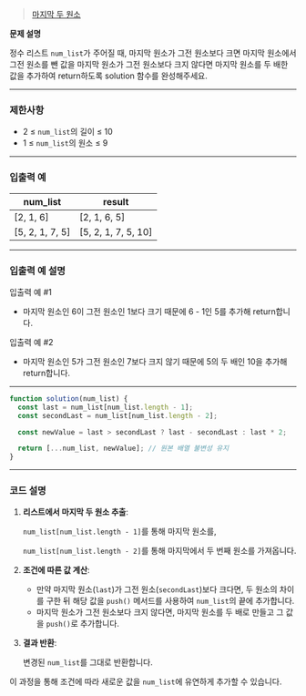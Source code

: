 > [마지막 두 원소](https://school.programmers.co.kr/learn/courses/30/lessons/181927)

**문제 설명**

정수 리스트 `num_list`가 주어질 때, 마지막 원소가 그전 원소보다 크면 마지막 원소에서 그전 원소를 뺀 값을 마지막 원소가 그전 원소보다 크지 않다면 마지막 원소를 두 배한 값을 추가하여 return하도록 solution 함수를 완성해주세요.

---

### 제한사항

- 2 ≤ `num_list`의 길이 ≤ 10
- 1 ≤ `num_list`의 원소 ≤ 9

---

### 입출력 예

| num_list        | result              |
| --------------- | ------------------- |
| [2, 1, 6]       | [2, 1, 6, 5]        |
| [5, 2, 1, 7, 5] | [5, 2, 1, 7, 5, 10] |

---

### 입출력 예 설명

입출력 예 #1

- 마지막 원소인 6이 그전 원소인 1보다 크기 때문에 6 - 1인 5를 추가해 return합니다.

입출력 예 #2

- 마지막 원소인 5가 그전 원소인 7보다 크지 않기 때문에 5의 두 배인 10을 추가해 return합니다.

---

```jsx
function solution(num_list) {
  const last = num_list[num_list.length - 1];
  const secondLast = num_list[num_list.length - 2];

  const newValue = last > secondLast ? last - secondLast : last * 2;

  return [...num_list, newValue]; // 원본 배열 불변성 유지
}
```

---

### 코드 설명

1. **리스트에서 마지막 두 원소 추출**:

   `num_list[num_list.length - 1]`를 통해 마지막 원소를,

   `num_list[num_list.length - 2]`를 통해 마지막에서 두 번째 원소를 가져옵니다.

2. **조건에 따른 값 계산**:
   - 만약 마지막 원소(`last`)가 그전 원소(`secondLast`)보다 크다면, 두 원소의 차이를 구한 뒤 해당 값을 `push()` 메서드를 사용하여 `num_list`의 끝에 추가합니다.
   - 마지막 원소가 그전 원소보다 크지 않다면, 마지막 원소를 두 배로 만들고 그 값을 `push()`로 추가합니다.
3. **결과 반환**:

   변경된 `num_list`를 그대로 반환합니다.

이 과정을 통해 조건에 따라 새로운 값을 `num_list`에 유연하게 추가할 수 있습니다.
